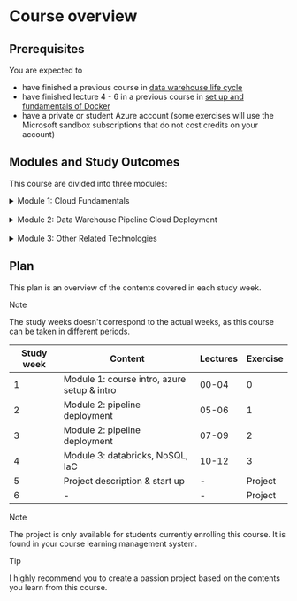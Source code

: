 # Course overview


## Prerequisites
You are expected to
- have finished a previous course in [data warehouse life cycle](https://github.com/AIgineerAB/data_warehouse_course) 
- have finished lecture 4 - 6 in a previous course in [set up and fundamentals of Docker](https://github.com/AIgineerAB/data_platform_course)
- have a private or student Azure account (some exercises will use the Microsoft sandbox subscriptions that do not cost credits on your account)


## Modules and Study Outcomes
This course are divided into three modules: 

<details>
  <summary>Module 1: Cloud Fundamentals</summary>
  In lecture 00 to 04, we will explain what is cloud IT infrastructure and introduce Azure as one of the cloud provider. After studying this module, you will <br>

  - have basic understanding of the difference between on-premises and cloud IT infrastructure 
  - be able to set up an Azure account for using cloud IT resources 
  - be able to explain common terms one often comes across when using Azure
</details>

<br>

<details>
  <summary>Module 2: Data Warehouse Pipeline Cloud Deployment</summary>
  In lecture 05 to 09, we will containerize a data warehouse pipeline with Docker and set up a cloud infrastructure to deploy the containers with the technologies below: <br>

  - Docker 
  - Azure Container Registry 
  - Azure Container Instance
  - Azure Storage Account - File Share 
  - Azure Web App 
  
  After studying this module, you will 
  - understand how to update an existing data warehouse pipeline with Snowflake to DuckDB and be flexible when constructing a pipeline
  - be able to deploy a data warehouse pipeline with a collection of cloud IT resources
  - most importantly, see the changes of the scripts from 
    - developing the pipeline in a python uv virtual environment locally
    - then, containerizing the pipeline and testing the containers locally
    - lastly, deploying the container images to the cloud  

</details>

<br>

<details>
  <summary>Module 3: Other Related Technologies</summary>
  In lecture 10 to 12, we will go through some other popular cloud technologies for big data analytics:
  
  - Spark and Databricks
  - NoSQL
  - IaC with Terraform
  
  After studying this module, you will
  - understand what are these technologies and their purposes for big data analytics
  - be able to set up and use their basic functionalities
</details>


## Plan
This plan is an overview of the contents covered in each study week.

> [!NOTE]
> The study weeks doesn't correspond to the actual weeks, as this course can be taken in different periods.

| Study week | Content                                     | Lectures | Exercise |
| ---------- | ------------------------------------------- | -------- | -------- |
| 1          | Module 1: course intro, azure setup & intro | 00-04    | 0        |
| 2          | Module 2: pipeline deployment               | 05-06    | 1        |
| 3          | Module 2: pipeline deployment               | 07-09    | 2        |
| 4          | Module 3: databricks, NoSQL, IaC            | 10-12    | 3        |
| 5          | Project description & start up              | -        | Project  |
| 6          | -                                           | -        | Project  |


> [!NOTE]
> The project is only available for students currently enrolling this course. It is found in your course learning management system.

> [!TIP]
> I highly recommend you to create a passion project based on the contents you learn from this course.
